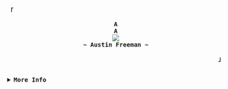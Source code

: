 

<!-- Rxyhn's Aesthetic GitHub Profile -->
<div align="justify">

<!-- Profile -->
<p align="left"><strong><samp>「</samp></strong></p>
  <p align="center">
    <samp>
      <b>
        A
      <br>
        A
      </b>
      <br>
        <image src="https://readme-typing-svg.herokuapp.com?font=Poppins&size=25&duration=2500&pause=1000&color=FF9F1C&width=500&lines=Hello+There%2C+I'm+Luca+Benavente%2C;a+Full+Stack+Dev+and+Linux+enthusiast.">
      <br>
      <b>
        ~ Austin Freeman ~
      </b>
    </samp>
  </p>
<p align="right"><strong><samp>」</samp></strong></p>

<br>

<details>
<summary><samp><b>More Info</b></samp></summary>

<h2></h2><br>

<!-- Contact Me -->
<p align="center">
  <samp>
    [<a href="https://twitter.com/BenaventeLuca">twitter</a>]
    [<a href="https://instagram.com/lucabenaventew">instagram</a>]
    [<a href="mailto:luca.benavente@grupoapolo.com">e-mail</a>]
  </samp>
</p>

<h2></h2><br>

<!-- Languages and Technologies -->

```javascript
const Luca = {
  code: {
    languages: ["JavaScript", "HTML5", "CSS3", "Lua"],
    frameworks: ["ReactJS"],
    databases: ["Ruby on Rails"],
    versionControl: ["Git", "GitHub"],
    editors: "NeoVim" | "Visual Studio Code",
  },
  operatingSystem: ["Arch Linux", "Ubuntu"],
  askMeAbout: ["Web Dev", "Tech", "Linux", "Unix",],
  funFact: "I am a perfectionist when it comes to my work"
};
```

<h2></h2><br>

<!-- Profile Views Badge -->
<p align="center">
  <samp>
  <a href="#--------">
    <img src="https://komarev.com/ghpvc/?username=lucabenaventew&color=orange&style=flat-square" alt="profile views" /> 
  </a>
  </samp>
</p>

<!-- Github Trophy -->
<!--
<div align="center">
  <table>
    <tr>
      <td><a href="#--------"><img align="center" alt="GitHub Trophy" src="x"></a></td>
    </tr>
  </table>
</div> -->

<!-- Github Stats -->
<div align="center">
  <table>
    <tr>
      <td><a href="#--------"><img height="137px" align="center" alt="GitHub Stats" src="https://github-readme-stats.vercel.app/api?username=lucabenaventew&count_private=true&show_icons=true&include_all_commits=true&line_height=21&hide_border=true&theme=nord"/></a></td>
      <td><a href="#--------"><img height="137px" align="center" alt="Top Language" src="https://github-readme-stats.vercel.app/api/top-langs/?username=lucabenaventew&layout=compact&line_height=21&hide_border=true&theme=nord"/></a></td>
    </tr>
  </table>
</div>

</details>
</div>
